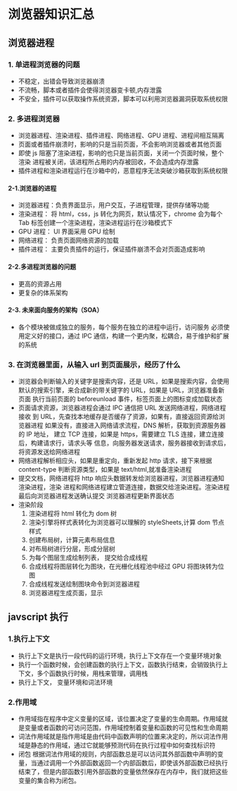 # 浏览器知识汇总

## 浏览器进程

### 1. 单进程浏览器的问题

- 不稳定，出错会导致浏览器崩溃
- 不流畅，脚本或者插件会使得浏览器变卡顿,内存泄露
- 不安全，插件可以获取操作系统资源，脚本可以利用浏览器漏洞获取系统权限

### 2. 多进程浏览器

- 浏览器进程、渲染进程、插件进程、网络进程、GPU 进程、进程间相互隔离
- 页面或者插件崩溃时，影响的只是当前页面，不会影响浏览器或者其他页面
- 即使 js 阻塞了渲染进程，影响的也只是当前页面，关闭一个页面时候，整个渲染
  进程被关闭，该进程所占用的内存被回收，不会造成内存泄露
- 插件进程和渲染进程运行在沙箱中的，恶意程序无法突破沙箱获取到系统权限

#### 2-1.浏览器的进程

- 浏览器进程：负责界面显示，用户交互，子进程管理，提供存储等功能
- 渲染进程： 将 html，css，js 转化为网页，默认情况下，chrome 会为每个 Tab
  标签创建一个渲染进程，渲染进程运行在沙箱模式下
- GPU 进程： UI 界面采用 GPU 绘制
- 网络进程： 负责页面网络资源的加载
- 插件进程： 主要负责插件的运行，保证插件崩溃不会对页面造成影响

#### 2-2.多进程浏览器的问题

- 更高的资源占用
- 更复杂的体系架构

#### 2-3. 未来面向服务的架构（SOA）

- 各个模块被做成独立的服务，每个服务在独立的进程中运行，访问服务
  必须使用定义好的接口，通过 IPC 通信，构建一个更内聚，松耦合，易于维护和扩展
  的系统

### 3. 在浏览器里面，从输入 url 到页面展示，经历了什么

- 浏览器会判断输入的关键字是搜索内容，还是 URL，如果是搜索内容，会使用
  默认的搜索引擎，来合成新的带关键字的 URL，如果是 URL，浏览器准备新页面
  执行当前页面的 beforeunload 事件，标签页面上的图标变成加载状态
- 页面请求资源，浏览器进程会通过 IPC 通信把 URL 发送网络进程，网络进程接收
  到 URL，先查找本地缓存是否缓存了资源，如果有，直接返回资源给浏览器进程
  如果没有，直接进入网络请求流程，DNS 解析，获取到资源服务器的 IP 地址，
  建立 TCP 连接，如果是 https，需要建立 TLS 连接，建立连接后，构建请求行，请求头等
  信息，向服务器发送请求，服务器接收到请求后，将资源发送给网络进程
- 网络进程解析相应头，如果是重定向，重新发起 http 请求，接下来根据 content-type
  判断资源类型，如果是 text/html,就准备渲染进程
- 提交文档，网络进程将 http 响应头数据转发给浏览器进程，浏览器进程通知渲染进程，渲染
  进程和网络进程建立管道连接，数据交给渲染进程。渲染进程最后向浏览器进程发送确认提交
  浏览器进程更新界面状态
- 渲染阶段
  1. 渲染进程将 html 转化为 dom 树
  2. 渲染引擎将样式表转化为浏览器可以理解的 styleSheets,计算 dom 节点样式
  3. 创建布局树，计算元素布局信息
  4. 对布局树进行分层，形成分层树
  5. 为每个图层生成绘制列表， 提交给合成线程
  6. 合成线程将图层转化为图块，在光栅化线程池中经过 GPU 将图块转为位图
  7. 合成线程发送绘制图块命令到浏览器进程
  8. 浏览器进程生成页面，显示

## javscript 执行

### 1.执行上下文

- 执行上下文是执行一段代码的运行环境，执行上下文存在一个变量环境对象
- 执行一个函数时候，会创建函数的执行上下文，函数执行结束，会销毁执行上下文，多个函数执行时候，用栈来管理，调用栈
- 执行上下文， 变量环境和词法环境

### 2.作用域

- 作用域指在程序中定义变量的区域，该位置决定了变量的生命周期。作用域就是变量或者函数的可访问范围，作用域控制着变量和函数的可见性和生命周期
- 词法作用域就是指作用域是由代码中函数声明的位置来决定的，所以词法作用域是静态的作用域，通过它就能够预测代码在执行过程中如何查找标识符
- 闭包 根据词法作用域的规则，内部函数总是可以访问其外部函数中声明的变量，当通过调用一个外部函数返回一个内部函数后，即使该外部函数已经执行结束了，但是内部函数引用外部函数的变量依然保存在内存中，我们就把这些变量的集合称为闭包。
